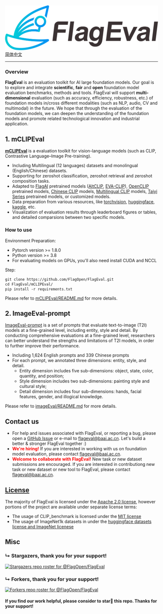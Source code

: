 ![FlagEval](logo.png)
[简体中文](README_zh.md)

--------------------------------------------------------------------------------

### Overview

**FlagEval** is an evaluation toolkit for AI large foundation models. Our goal is to explore and integrate **scientific**, **fair** and **open** foundation model evaluation benchmarks, methods and tools. FlagEval will support **multi-dimensional** evaluation (such as accuracy, efficiency, robustness, etc.) of foundation models in/cross different modalities (such as NLP, audio, CV and multimodal) in the future. We hope that through the evaluation of the foundation models, we can deepen the understanding of the foundation models and promote related technological innovation and industrial application.

## 1. mCLIPEval

[**mCLIPEval**](https://github.com/FlagOpen/FlagEval/tree/master/mCLIPEval) is a evaluation toolkit for vision-language models (such as CLIP, Contrastive Language–Image Pre-training).

* Including Multilingual (12 languages) datasets and monolingual (English/Chinese) datasets.
* Supporting for zeroshot classification, zeroshot retrieval and zeroshot composition tasks.
* Adapted to [FlagAI](https://github.com/FlagAI-Open/FlagAI) pretrained models ([AltCLIP](https://github.com/FlagAI-Open/FlagAI/tree/master/examples/AltCLIP), [EVA-CLIP](https://github.com/FlagAI-Open/FlagAI/tree/master/examples/EVA_CLIP)), [OpenCLIP](https://github.com/mlfoundations/open_clip) pretrained models, [Chinese CLIP](https://github.com/OFA-Sys/Chinese-CLIP) models, [Multilingual CLIP](https://github.com/FreddeFrallan/Multilingual-CLIP) models, [Taiyi Series](https://fengshenbang-doc.readthedocs.io/zh/latest/docs/%E5%A4%AA%E4%B9%99%E7%B3%BB%E5%88%97/index.html) pretrained models, or customized models.
* Data preparation from various resources, like [torchvision](https://pytorch.org/vision/stable/datasets.html), [huggingface](https://huggingface.co/datasets), [kaggle](https://www.kaggle.com/datasets), etc.
* Visualization of evaluation results through leaderboard figures or tables, and detailed comparsions between two specific models.
	
### How to use

Environment Preparation:

* Pytorch version >= 1.8.0
* Python version >= 3.8
* For evaluating models on GPUs, you'll also need install CUDA and NCCL

Step: 

```shell
git clone https://github.com/FlagOpen/FlagEval.git
cd FlagEval/mCLIPEval/
pip install -r requirements.txt
```
Please refer to [mCLIPEval/README.md](https://github.com/FlagOpen/FlagEval/tree/master/mCLIPEval/README.md) for more details.


## 2. ImageEval-prompt

[ImageEval-prompt](https://github.com/FlagOpen/FlagEval/blob/master/imageEval/README.md) is a set of prompts that evaluate text-to-image (T2I) models at a fine-grained level, including entity, style and detail. By conducting comprehensive evaluations at a fine-grained level, researchers can better understand the strengths and limitations of T2I models, in order to further improve their performance.

* Including 1,624 English prompts and 339 Chinese prompts
* For each prompt, we annotated three dimensions: entity, style, and detail. 
	* Entity dimension includes five sub-dimensions: object, state, color, quantity, and position; 
	* Style dimension includes two sub-dimensions: painting style and cultural style; 
	* Detail dimension includes four sub-dimensions: hands, facial features, gender, and illogical knowledge.

Please refer to [imageEval/README.md](https://github.com/FlagOpen/FlagEval/blob/master/imageEval/README.md) for more details.


## Contact us

* For help and issues associated with FlagEval, or reporting a bug, please open a [GitHub Issue](https://github.com/FlagOpen/FlagEval/issues) or e-mail to flageval@baai.ac.cn. Let's build a better & stronger FlagEval together :)
* <font color="Red">**We're hiring!**</font> If you are interested in working with us on foundation model evaluation, please contact flageval@baai.ac.cn.
* <font color="Red">**Welcome to collaborate with FlagEval!**</font> New task or new dataset submissions are encouraged. If you are interested in contributiong new task or new dataset or new tool to FlagEval, please contact flageval@baai.ac.cn.


## [License](/LICENSE)
The majority of FlagEval is licensed under the [Apache 2.0 license](LICENSE), however portions of the project are available under separate license terms:

* The usage of CLIP_benchmark is licensed under the [MIT license](https://github.com/LAION-AI/CLIP_benchmark/blob/main/LICENSE)
* The usage of ImageNet1k datasets in under the [huggingface datasets license and ImageNet licenese](https://huggingface.co/datasets/imagenet-1k/blob/main/README.md#licensing-information)


## Misc
### &#8627; Stargazers, thank you for your support!
[![Stargazers repo roster for @FlagOpen/FlagEval](https://reporoster.com/stars/FlagOpen/FlagEval)](https://github.com/FlagOpen/FlagEval/stargazers)

### &#8627; Forkers, thank you for your support!
[![Forkers repo roster for @FlagOpen/FlagEval](https://reporoster.com/forks/FlagOpen/FlagEval)](https://github.com/FlagOpen/FlagEval/network/members)


#### If you find our work helpful, please consider to **star🌟** this repo. Thanks for your support!
